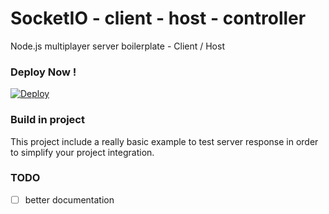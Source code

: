 # SocketIO - client - host - controller

Node.js multiplayer server boilerplate - Client / Host

### Deploy Now !
[![Deploy](https://www.herokucdn.com/deploy/button.svg)](https://heroku.com/deploy)

### Build in project
This project include a really basic example to test server response in order to simplify your project integration.

### TODO
 - [ ] better documentation